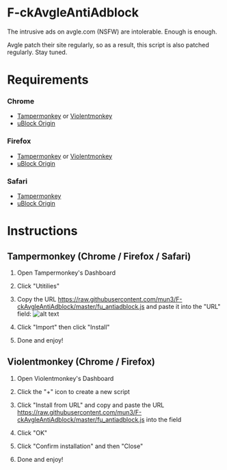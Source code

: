 # F-ckAvgleAntiAdblock
The intrusive ads on avgle.com (NSFW) are intolerable. Enough is enough.

Avgle patch their site regularly, so as a result, this script is also patched regularly. Stay tuned.

# Requirements
### Chrome
* [Tampermonkey](https://chrome.google.com/webstore/detail/tampermonkey/dhdgffkkebhmkfjojejmpbldmpobfkfo) or [Violentmonkey](https://chrome.google.com/webstore/detail/violentmonkey/jinjaccalgkegednnccohejagnlnfdag)
* [uBlock Origin](https://www.ublock.org/)

### Firefox
* [Tampermonkey](https://addons.mozilla.org/en-US/firefox/addon/tampermonkey/) or [Violentmonkey](https://addons.mozilla.org/en-US/firefox/addon/violentmonkey/)
* [uBlock Origin](https://www.ublock.org/)

### Safari
* [Tampermonkey](http://tampermonkey.net/?browser=safari)
* [uBlock Origin](https://www.ublock.org/)

# Instructions

## Tampermonkey (Chrome / Firefox / Safari)

1. Open Tampermonkey's Dashboard

2. Click "Utitilies"

3. Copy the URL https://raw.githubusercontent.com/mun3/F-ckAvgleAntiAdblock/master/fu_antiadblock.js and paste it into the "URL" field:
![alt text](https://i.imgur.com/TyAFhT4.png)

4. Click "Import" then click "Install"

5. Done and enjoy!

## Violentmonkey (Chrome / Firefox)

1. Open Violentmonkey's Dashboard

2. Click the "+" icon to create a new script

3. Click "Install from URL" and copy and paste the URL https://raw.githubusercontent.com/mun3/F-ckAvgleAntiAdblock/master/fu_antiadblock.js into the field

4. Click "OK"

5. Click "Confirm installation" and then "Close"

6. Done and enjoy!
